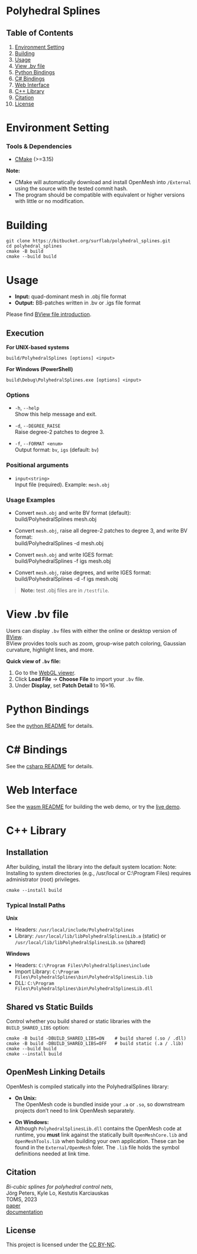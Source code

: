 # Polyhedral Splines

## Table of Contents
1.  [Environment Setting](#environment-setting)
2.  [Building](#building)
3.  [Usage](#usage)
4.  [View .bv file](#view-bv-file)
5.  [Python Bindings](#python-bindings)
6.  [C# Bindings](#c-bindings)
7.  [Web Interface](#web-interface)
8.  [C++ Library](#c-library)
8.  [Citation](#citation)
9.  [License](#license)

# Environment Setting

### Tools & Dependencies
- [CMake](https://cmake.org/) (>=3.15)

**Note:**
- CMake will automatically download and install OpenMesh into `/External` using the source with the tested commit hash.
- The program should be compatible with equivalent or higher versions with little or no modification.

# Building

```shell
git clone https://bitbucket.org/surflab/polyhedral_splines.git
cd polyhedral_splines
cmake -B build
cmake --build build
```

# Usage

- **Input:**  quad-dominant mesh in .obj file format  
- **Output:** BB-patches written in .bv or .igs file format  

Please find [BView file introduction](https://www.cise.ufl.edu/research/SurfLab/bview/#file-format).

## Execution

**For UNIX-based systems**  
```shell
build/PolyhedralSplines [options] <input>
```

**For Windows (PowerShell)**  
```shell
build\Debug\PolyhedralSplines.exe [options] <input>
```

### Options
- `-h`, `--help`  
  Show this help message and exit.

- `-d`, `--DEGREE_RAISE`  
  Raise degree-2 patches to degree 3.

- `-f`, `--FORMAT <enum>`  
  Output format: `bv`, `igs` (default: `bv`)

### Positional arguments
- `input<string>`  
  Input file (required). Example: `mesh.obj`

### Usage Examples
- Convert `mesh.obj` and write BV format (default):  
  build/PolyhedralSplines mesh.obj

- Convert `mesh.obj`, raise all degree-2 patches to degree 3, and write BV format:  
  build/PolyhedralSplines -d mesh.obj

- Convert `mesh.obj` and write IGES format:  
  build/PolyhedralSplines -f igs mesh.obj

- Convert `mesh.obj`, raise degrees, and write IGES format:  
  build/PolyhedralSplines -d -f igs mesh.obj

> **Note:** test .obj files are in `/testfile`.

# View .bv file

Users can display `.bv` files with either the online or desktop version of [BView](https://www.cise.ufl.edu/research/SurfLab/bview/).  
BView provides tools such as zoom, group-wise patch coloring, Gaussian curvature, highlight lines, and more.

**Quick view of `.bv` file:**
1. Go to the [WebGL viewer](https://www.cise.ufl.edu/research/SurfLab/bview/webgl/).  
2. Click **Load File** → **Choose File** to import your `.bv` file.  
3. Under **Display**, set **Patch Detail** to 16×16.

# Python Bindings

See the [python README](python/README.md) for details.

# C# Bindings

See the [csharp README](csharp/README.md) for details.

# Web Interface

See the [wasm README](wasm/README.md) for building the web demo, or try the [live demo](https://cise.ufl.edu/~p.gupta/pns-web/).

# C++ Library

## Installation

After building, install the library into the default system location:
Note: Installing to system directories (e.g., /usr/local or C:\Program Files) requires administrator (root) privileges.

```shell
cmake --install build
```

### Typical Install Paths

**Unix**  
- Headers: `/usr/local/include/PolyhedralSplines`  
- Library: `/usr/local/lib/libPolyhedralSplinesLib.a` (static) or `/usr/local/lib/libPolyhedralSplinesLib.so` (shared)

**Windows**  
- Headers: `C:\Program Files\PolyhedralSplines\include`  
- Import Library: `C:\Program Files\PolyhedralSplines\bin\PolyhedralSplinesLib.lib`  
- DLL: `C:\Program Files\PolyhedralSplines\bin\PolyhedralSplinesLib.dll`

## Shared vs Static Builds

Control whether you build shared or static libraries with the `BUILD_SHARED_LIBS` option:

```shell
cmake -B build -DBUILD_SHARED_LIBS=ON    # build shared (.so / .dll)
cmake -B build -DBUILD_SHARED_LIBS=OFF   # build static (.a / .lib)
cmake --build build
cmake --install build
```

## OpenMesh Linking Details

OpenMesh is compiled statically into the PolyhedralSplines library:

- **On Unix:**  
  The OpenMesh code is bundled inside your `.a` or `.so`, so downstream projects don’t need to link OpenMesh separately.

- **On Windows:**  
  Although `PolyhedralSplinesLib.dll` contains the OpenMesh code at runtime, you **must** link against the statically built `OpenMeshCore.lib` and `OpenMeshTools.lib` when building your own application. These can be found in the `External/OpenMesh` foler. The `.lib` file holds the symbol definitions needed at link time.


## Citation

<i>Bi-cubic splines for polyhedral control nets</i>,  
Jörg Peters, Kyle Lo, Kestutis Karciauskas  
TOMS, 2023  
[paper](https://www.cise.ufl.edu/research/SurfLab/papers/23PolySpl_TOMS.pdf)  
[documentation](https://www.cise.ufl.edu/research/SurfLab/papers/23PolySpl_TOMS_Doc.pdf)

## License

This project is licensed under the [CC BY-NC](LICENSE).
